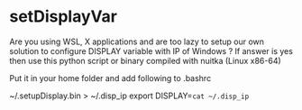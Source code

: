 # setDisplayVar
Are you using WSL, X applications and are too lazy to setup our own solution to configure DISPLAY variable with IP of Windows ?
If answer is yes then use this python script or binary compiled with nuitka (Linux x86-64)

Put it in your home folder and add following to .bashrc


~/.setupDisplay.bin > ~/.disp_ip
export DISPLAY=`cat ~/.disp_ip`
